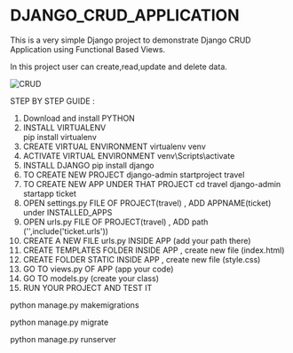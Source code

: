 # DJANGO_CRUD_APPLICATION
This is a very simple Django project to demonstrate Django CRUD Application using Functional Based Views.

In this project user can  create,read,update and delete data.

![CRUD](https://github.com/Diksha1111/DJANGO_CRUD_APPLICATION/assets/89095400/0d838246-2f1b-4ffb-bd42-1adf7ec3ea1f)

STEP BY STEP GUIDE :
1. Download and install PYTHON
2. INSTALL VIRTUALENV  
   pip install virtualenv
3. CREATE VIRTUAL ENVIRONMENT 
   virtualenv venv
4. ACTIVATE VIRTUAL ENVIRONMENT
   venv\Scripts\activate
5. INSTALL DJANGO
   pip install django
6. TO CREATE NEW PROJECT
   django-admin startproject travel
7. TO CREATE NEW APP UNDER THAT PROJECT
   cd travel
   django-admin startapp ticket
8. OPEN settings.py FILE OF PROJECT(travel) , ADD APPNAME(ticket) under INSTALLED_APPS
9. OPEN urls.py FILE OF PROJECT(travel) , ADD path ('',include('ticket.urls'))
10. CREATE A NEW FILE urls.py INSIDE APP (add your path there)
11. CREATE TEMPLATES FOLDER INSIDE APP , create new file (index.html)
12. CREATE FOLDER STATIC INSIDE APP , create new file (style.css)
13. GO TO views.py OF APP (app your code)
14. GO TO models.py (create your class)
15. RUN YOUR PROJECT AND TEST IT
    
python manage.py makemigrations

python manage.py migrate

python manage.py runserver





